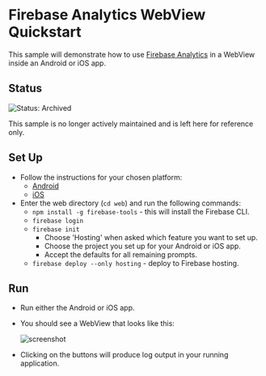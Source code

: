 # Firebase Analytics WebView Quickstart

This sample will demonstrate how to use [Firebase Analytics](https://firebase.google.com/docs/analytics/)
in a WebView inside an Android or iOS app.

## Status

![Status: Archived](https://img.shields.io/badge/Status-Archived-red)

This sample is no longer actively maintained and is left here for reference only.

## Set Up

  * Follow the instructions for your chosen platform:
    * [Android](android/README.md)
    * [iOS](ios/README.md)
  * Enter the web directory (`cd web`) and run the following commands:
    * `npm install -g firebase-tools` - this will install the Firebase CLI.
    * `firebase login`
    * `firebase init`
      * Choose 'Hosting' when asked which feature you want to set up.
      * Choose the project you set up for your Android or iOS app.
      * Accept the defaults for all remaining prompts.
    * `firebase deploy --only hosting` - deploy to Firebase hosting.

## Run

  * Run either the Android or iOS app.
  * You should see a WebView that looks like this:
  
    ![screenshot](screenshot.png)
    
  * Clicking on the buttons will produce log output in your
    running application.
